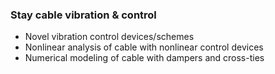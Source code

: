 

### Stay cable vibration & control
- Novel vibration control devices/schemes
- Nonlinear analysis of cable with nonlinear control devices
- Numerical modeling of cable with dampers and cross-ties
